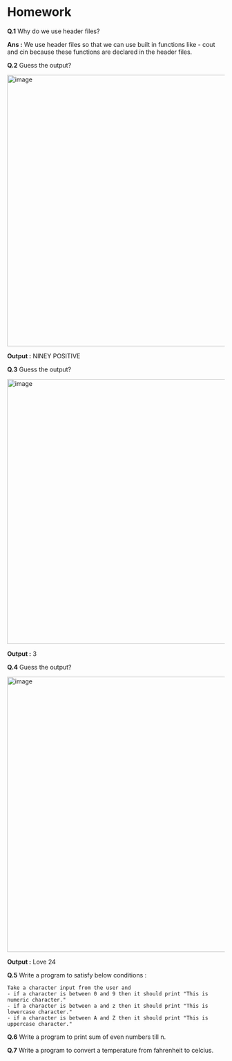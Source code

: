 # Homework

**Q.1** Why do we use header files?

**Ans :** We use header files so that we can use built in functions like - cout and cin because these functions are declared in the header files.

**Q.2** Guess the output?

<img width="629" alt="image" src="https://user-images.githubusercontent.com/70385488/225876402-9e792b0b-0817-4f90-ba2c-89e46a202ec1.png">

**Output :** NINEY POSITIVE

**Q.3** Guess the output?

<img width="614" alt="image" src="https://user-images.githubusercontent.com/70385488/225876508-06a262ee-4a12-498e-aab4-a90a8a250413.png">

**Output :** 3

**Q.4** Guess the output?

<img width="638" alt="image" src="https://user-images.githubusercontent.com/70385488/225876586-5efc62c4-c3b8-4de0-a607-344ef2527d64.png">

**Output :** Love 24

**Q.5** Write a program to satisfy below conditions :

```
Take a character input from the user and
- if a character is between 0 and 9 then it should print "This is numeric character."
- if a character is between a and z then it should print "This is lowercase character."
- if a character is between A and Z then it should print "This is uppercase character."
```

**Q.6** Write a program to print sum of even numbers till n.

**Q.7** Write a program to convert a temperature from fahrenheit to celcius.
